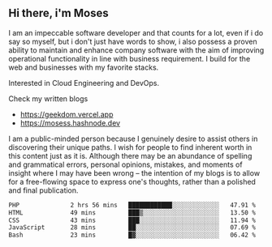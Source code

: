 ## Hi there, i'm Moses

I am an impeccable software developer and that counts for a lot, even if i do say so myself, but i don't just have words to show, i also possess a proven ability to maintain and enhance company software with the aim of improving operational functionality in line with business requirement. I build for the web and businesses with my favorite stacks.

Interested in Cloud Engineering and DevOps.

Check my written blogs
- https://geekdom.vercel.app
- https://mosess.hashnode.dev
  
I am a public-minded person because I genuinely desire to assist others in discovering their unique paths. I wish for people to find inherent worth in this content just as it is. Although there may be an abundance of spelling and grammatical errors, personal opinions, mistakes, and moments of insight where I may have been wrong – the intention of my blogs is to allow for a free-flowing space to express one's thoughts, rather than a polished and final publication.
<!--START_SECTION:waka-->

```txt
PHP              2 hrs 56 mins   ████████████░░░░░░░░░░░░░   47.91 %
HTML             49 mins         ███▒░░░░░░░░░░░░░░░░░░░░░   13.50 %
CSS              43 mins         ███░░░░░░░░░░░░░░░░░░░░░░   11.94 %
JavaScript       28 mins         ██░░░░░░░░░░░░░░░░░░░░░░░   07.69 %
Bash             23 mins         █▓░░░░░░░░░░░░░░░░░░░░░░░   06.42 %
```

<!--END_SECTION:waka-->
